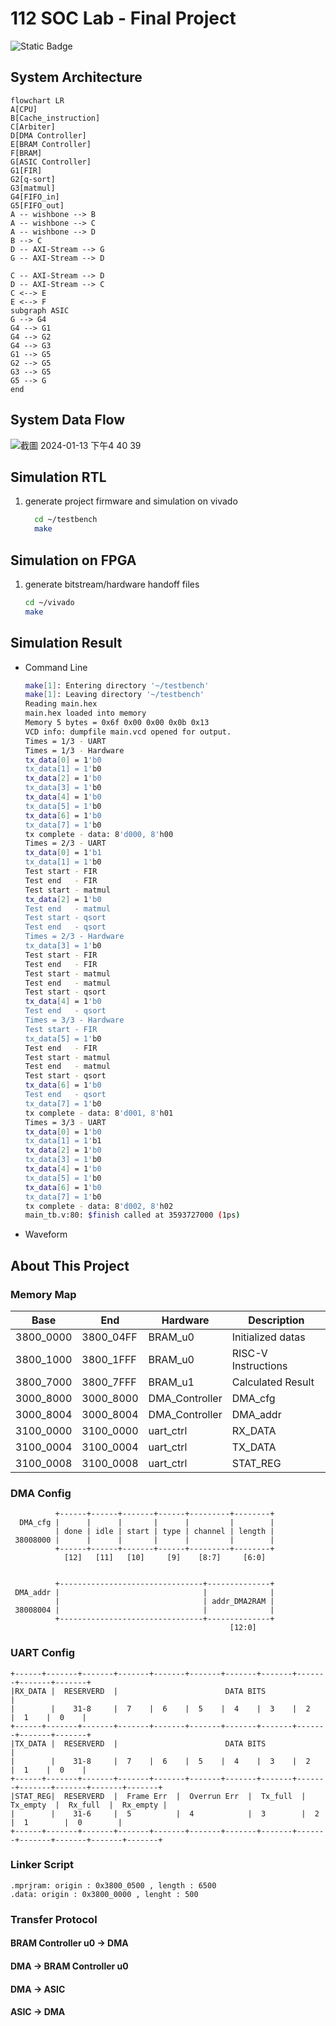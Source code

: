 # 112 SOC Lab - Final Project
![Static Badge](https://img.shields.io/badge/Build-Success-green?labelColor=gray)

## System Architecture
```mermaid
flowchart LR
A[CPU]
B[Cache_instruction]
C[Arbiter]
D[DMA Controller]
E[BRAM Controller]
F[BRAM]
G[ASIC Controller]
G1[FIR]
G2[q-sort]
G3[matmul]
G4[FIFO_in]
G5[FIFO_out]
A -- wishbone --> B
A -- wishbone --> C
A -- wishbone --> D
B --> C
D -- AXI-Stream --> G
G -- AXI-Stream --> D

C -- AXI-Stream --> D
D -- AXI-Stream --> C
C <--> E
E <--> F
subgraph ASIC
G --> G4
G4 --> G1
G4 --> G2
G4 --> G3
G1 --> G5
G2 --> G5
G3 --> G5
G5 --> G
end
```

## System Data Flow
![截圖 2024-01-13 下午4 40 39](https://github.com/pocper/112_SOC_final_project/assets/79128379/d9315803-cecd-42dd-8cff-b8e1560f28bc)


## Simulation RTL
1. generate project firmware and simulation on vivado
    ``` bash
      cd ~/testbench
      make
    ```

## Simulation on FPGA
1. generate bitstream/hardware handoff files
    ``` bash
    cd ~/vivado
    make
    ```

## Simulation Result
- Command Line
    ``` bash
    make[1]: Entering directory '~/testbench'
    make[1]: Leaving directory '~/testbench'
    Reading main.hex
    main.hex loaded into memory
    Memory 5 bytes = 0x6f 0x00 0x00 0x0b 0x13
    VCD info: dumpfile main.vcd opened for output.
    Times = 1/3 - UART
    Times = 1/3 - Hardware
    tx_data[0] = 1'b0
    tx_data[1] = 1'b0
    tx_data[2] = 1'b0
    tx_data[3] = 1'b0
    tx_data[4] = 1'b0
    tx_data[5] = 1'b0
    tx_data[6] = 1'b0
    tx_data[7] = 1'b0
    tx complete - data: 8'd000, 8'h00
    Times = 2/3 - UART
    tx_data[0] = 1'b1
    tx_data[1] = 1'b0
    Test start - FIR
    Test end   - FIR
    Test start - matmul
    tx_data[2] = 1'b0
    Test end   - matmul
    Test start - qsort
    Test end   - qsort
    Times = 2/3 - Hardware
    tx_data[3] = 1'b0
    Test start - FIR
    Test end   - FIR
    Test start - matmul
    Test end   - matmul
    Test start - qsort
    tx_data[4] = 1'b0
    Test end   - qsort
    Times = 3/3 - Hardware
    Test start - FIR
    tx_data[5] = 1'b0
    Test end   - FIR
    Test start - matmul
    Test end   - matmul
    Test start - qsort
    tx_data[6] = 1'b0
    Test end   - qsort
    tx_data[7] = 1'b0
    tx complete - data: 8'd001, 8'h01
    Times = 3/3 - UART
    tx_data[0] = 1'b0
    tx_data[1] = 1'b1
    tx_data[2] = 1'b0
    tx_data[3] = 1'b0
    tx_data[4] = 1'b0
    tx_data[5] = 1'b0
    tx_data[6] = 1'b0
    tx_data[7] = 1'b0
    tx complete - data: 8'd002, 8'h02
    main_tb.v:80: $finish called at 3593727000 (1ps)
    ```
- Waveform
## About This Project
### Memory Map 
|  Base   |   End   |   Hardware   |                  Description                 |
|---------|---------|--------------|----------------------------------------------|
|3800_0000|3800_04FF|BRAM_u0       |Initialized datas                             |
|3800_1000|3800_1FFF|BRAM_u0       |RISC-V Instructions                           |
|3800_7000|3800_7FFF|BRAM_u1       |Calculated Result                             |
|3000_8000|3000_8000|DMA_Controller|DMA_cfg                                       |
|3000_8004|3000_8004|DMA_Controller|DMA_addr                                      |
|3100_0000|3100_0000|uart_ctrl     |RX_DATA                                       |
|3100_0004|3100_0004|uart_ctrl     |TX_DATA                                       |
|3100_0008|3100_0008|uart_ctrl     |STAT_REG                                      |

### DMA Config
```
          +------+------+-------+------+---------+--------+
  DMA_cfg |      |      |       |      |         |        |
          | done | idle | start | type | channel | length |
 38008000 |      |      |       |      |         |        |
          +------+------+-------+------+---------+--------+
            [12]   [11]   [10]     [9]    [8:7]     [6:0]
 
 
          +--------------------------------+--------------+
 DMA_addr |                                |              |
          |                                | addr_DMA2RAM |
 38008004 |                                |              |
          +--------------------------------+--------------+
                                                 [12:0]
```
### UART Config
```
+------+-------+-------+-------+-------+-------+-------+-------+-------+-------+-------+
|RX_DATA |  RESERVERD  |                        DATA BITS                              |
|        |    31-8     |  7    |  6    |  5    |  4    |  3    |  2    |  1    |  0    |
+------+-------+-------+-------+-------+-------+-------+-------+-------+-------+-------+
|TX_DATA |  RESERVERD  |                        DATA BITS                              |
|        |    31-8     |  7    |  6    |  5    |  4    |  3    |  2    |  1    |  0    |
+------+-------+-------+-------+-------+-------+-------+-------+-------+-------+-------+-------+-------+
|STAT_REG|  RESERVERD  |  Frame Err  |  Overrun Err  |  Tx_full  |  Tx_empty  |  Rx_full  |  Rx_empty |
|        |    31-6     |  5          |  4            |  3        |  2         |  1        |  0        |
+------+-------+-------+-------+-------+-------+-------+-------+-------+-------+-------+-------+-------+
```

### Linker Script
``` 
.mprjram: origin : 0x3800_0500 , length : 6500
.data: origin : 0x3800_0000 , lenght : 500
```

### Transfer Protocol
#### BRAM Controller u0 -> DMA

#### DMA -> BRAM Controller u0 

#### DMA -> ASIC

#### ASIC -> DMA


